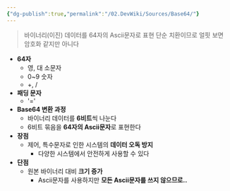```yaml
---
{"dg-publish":true,"permalink":"/02.DevWiki/Sources/Base64/"}
---
```


> 바이너리(이진) 데이터를 64자의 Ascii문자로 표현 단순 치환이므로 얼핏 보면 암호화 같지만 아니다

- **64자**
    - 영, 대 소문자
    - 0~9 숫자
    - +, /
- **패딩 문자**
    - '='
- **Base64 변환 과정**
    - 바이너리 데이터를 **6비트**씩 나눈다
    - 6비트 묶음을 **64자의 Ascii문자**로 표현한다
- **장점**
    - 제어, 특수문자로 인한 시스템의 **데이터 오독 방지**
        - 다양한 시스템에서 안전하게 사용할 수 있다
- **단점**
    - 원본 바이너리 대비 **크기 증가**
        - Ascii문자를 사용하지만 **모든 Ascii문자를 쓰지 않으므로..**
